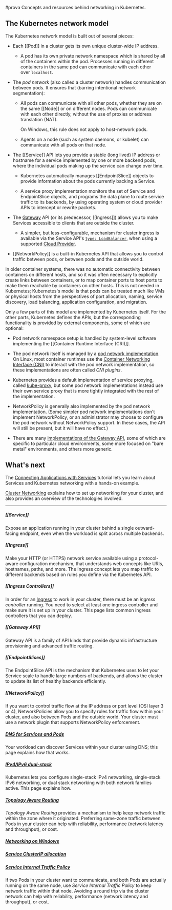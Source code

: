 #prova 
Concepts and resources behind networking in Kubernetes.

## The Kubernetes network model[](https://kubernetes.io/docs/concepts/services-networking/#the-kubernetes-network-model)

The Kubernetes network model is built out of several pieces:

- Each [[Pod]] in a cluster gets its own unique cluster-wide IP address.
    
    - A pod has its own private network namespace which is shared by all of the containers within the pod. Processes running in different containers in the same pod can communicate with each other over `localhost`.
- The _pod network_ (also called a cluster network) handles communication between pods. It ensures that (barring intentional network segmentation):
    
    - All pods can communicate with all other pods, whether they are on the same [[Node]] or on different nodes. Pods can communicate with each other directly, without the use of proxies or address translation (NAT).
        
        On Windows, this rule does not apply to host-network pods.
        
    - Agents on a node (such as system daemons, or kubelet) can communicate with all pods on that node.
        
- The [[Service]] API lets you provide a stable (long lived) IP address or hostname for a service implemented by one or more backend pods, where the individual pods making up the service can change over time.
    
    - Kubernetes automatically manages [[EndpointSlice]] objects to provide information about the pods currently backing a Service.
        
    - A service proxy implementation monitors the set of Service and EndpointSlice objects, and programs the data plane to route service traffic to its backends, by using operating system or cloud provider APIs to intercept or rewrite packets.
        
- The [Gateway](https://kubernetes.io/docs/concepts/services-networking/gateway/) API (or its predecessor, [[Ingress]]) allows you to make Services accessible to clients that are outside the cluster.
    
    - A simpler, but less-configurable, mechanism for cluster ingress is available via the Service API's [`type: LoadBalancer`](https://kubernetes.io/docs/concepts/services-networking/service/#loadbalancer), when using a supported [Cloud Provider](https://kubernetes.io/docs/reference/glossary/?all=true#term-cloud-provider).
- [[NetworkPolicy]] is a built-in Kubernetes API that allows you to control traffic between pods, or between pods and the outside world.
    

In older container systems, there was no automatic connectivity between containers on different hosts, and so it was often necessary to explicitly create links between containers, or to map container ports to host ports to make them reachable by containers on other hosts. This is not needed in Kubernetes; Kubernetes's model is that pods can be treated much like VMs or physical hosts from the perspectives of port allocation, naming, service discovery, load balancing, application configuration, and migration.

Only a few parts of this model are implemented by Kubernetes itself. For the other parts, Kubernetes defines the APIs, but the corresponding functionality is provided by external components, some of which are optional:

- Pod network namespace setup is handled by system-level software implementing the [[Container Runtime Interface (CRI)]].
    
- The pod network itself is managed by a [pod network implementation](https://kubernetes.io/docs/concepts/cluster-administration/addons/#networking-and-network-policy). On Linux, most container runtimes use the [Container Networking Interface (CNI)](https://kubernetes.io/docs/concepts/extend-kubernetes/compute-storage-net/network-plugins/) to interact with the pod network implementation, so these implementations are often called _CNI plugins_.
    
- Kubernetes provides a default implementation of service proxying, called [kube-proxy](https://kubernetes.io/docs/reference/command-line-tools-reference/kube-proxy/), but some pod network implementations instead use their own service proxy that is more tightly integrated with the rest of the implementation.
    
- NetworkPolicy is generally also implemented by the pod network implementation. (Some simpler pod network implementations don't implement NetworkPolicy, or an administrator may choose to configure the pod network without NetworkPolicy support. In these cases, the API will still be present, but it will have no effect.)
    
- There are many [implementations of the Gateway API](https://gateway-api.sigs.k8s.io/implementations/), some of which are specific to particular cloud environments, some more focused on "bare metal" environments, and others more generic.
## What's next[](https://kubernetes.io/docs/concepts/services-networking/#what-s-next)

The [Connecting Applications with Services](https://kubernetes.io/docs/tutorials/services/connect-applications-service/) tutorial lets you learn about Services and Kubernetes networking with a hands-on example.

[Cluster Networking](https://kubernetes.io/docs/concepts/cluster-administration/networking/) explains how to set up networking for your cluster, and also provides an overview of the technologies involved.

---

##### [[Service]]

Expose an application running in your cluster behind a single outward-facing endpoint, even when the workload is split across multiple backends.

##### [[Ingress]]

Make your HTTP (or HTTPS) network service available using a protocol-aware configuration mechanism, that understands web concepts like URIs, hostnames, paths, and more. The Ingress concept lets you map traffic to different backends based on rules you define via the Kubernetes API.

##### [[Ingress Controllers]]

In order for an [Ingress](https://kubernetes.io/docs/concepts/services-networking/ingress/) to work in your cluster, there must be an _ingress controller_ running. You need to select at least one ingress controller and make sure it is set up in your cluster. This page lists common ingress controllers that you can deploy.

##### [[Gateway API]]

Gateway API is a family of API kinds that provide dynamic infrastructure provisioning and advanced traffic routing.

##### [[EndpointSlices]]

The EndpointSlice API is the mechanism that Kubernetes uses to let your Service scale to handle large numbers of backends, and allows the cluster to update its list of healthy backends efficiently.

##### [[NetworkPolicy]]

If you want to control traffic flow at the IP address or port level (OSI layer 3 or 4), NetworkPolicies allow you to specify rules for traffic flow within your cluster, and also between Pods and the outside world. Your cluster must use a network plugin that supports NetworkPolicy enforcement.

##### [DNS for Services and Pods](https://kubernetes.io/docs/concepts/services-networking/dns-pod-service/)

Your workload can discover Services within your cluster using DNS; this page explains how that works.

##### [IPv4/IPv6 dual-stack](https://kubernetes.io/docs/concepts/services-networking/dual-stack/)

Kubernetes lets you configure single-stack IPv4 networking, single-stack IPv6 networking, or dual stack networking with both network families active. This page explains how.

##### [Topology Aware Routing](https://kubernetes.io/docs/concepts/services-networking/topology-aware-routing/)

_Topology Aware Routing_ provides a mechanism to help keep network traffic within the zone where it originated. Preferring same-zone traffic between Pods in your cluster can help with reliability, performance (network latency and throughput), or cost.

##### [Networking on Windows](https://kubernetes.io/docs/concepts/services-networking/windows-networking/)

##### [Service ClusterIP allocation](https://kubernetes.io/docs/concepts/services-networking/cluster-ip-allocation/)

##### [Service Internal Traffic Policy](https://kubernetes.io/docs/concepts/services-networking/service-traffic-policy/)

If two Pods in your cluster want to communicate, and both Pods are actually running on the same node, use _Service Internal Traffic Policy_ to keep network traffic within that node. Avoiding a round trip via the cluster network can help with reliability, performance (network latency and throughput), or cost.
